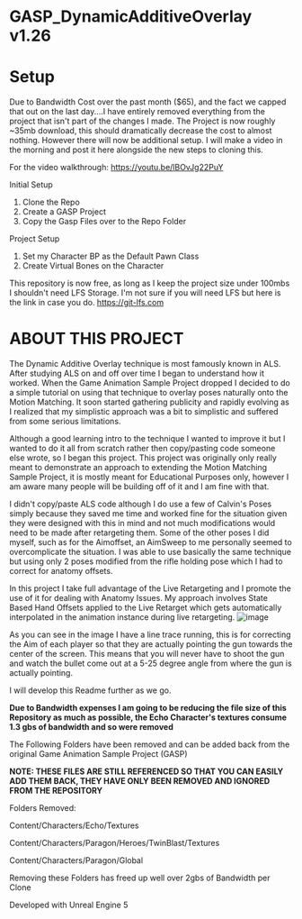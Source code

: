 # GASP_DynamicAdditiveOverlay v1.26

# Setup
Due to Bandwidth Cost over the past month ($65), and the fact we capped that out on the last day....I have entirely removed everything from the project that isn't part of the changes I made. The Project is now roughly ~35mb download, this should dramatically decrease the cost to almost nothing. However there will now be additional setup. I will make a video in the morning and post it here alongside the new steps to cloning this.

For the video walkthrough: https://youtu.be/lBOvJg22PuY

Initial Setup
1. Clone the Repo
2. Create a GASP Project
3. Copy the Gasp Files over to the Repo Folder

Project Setup
1. Set my Character BP as the Default Pawn Class
2. Create Virtual Bones on the Character

This repository is now free, as long as I keep the project size under 100mbs I shouldn't need LFS Storage.
I'm not sure if you will need LFS but here is the link in case you do. https://git-lfs.com

# ABOUT THIS PROJECT

The Dynamic Additive Overlay technique is most famously known in ALS. After studying ALS on and off over time I began to understand how it worked. When the Game Animation Sample Project dropped I decided to do a simple tutorial on using that technique to overlay poses naturally onto the Motion Matching. It soon started gathering publicity and rapidly evolving as I realized that my simplistic approach was a bit to simplistic and suffered from some serious limitations. 

Although a good learning intro to the technique I wanted to improve it but I wanted to do it all from scratch rather then copy/pasting code someone else wrote, so I began this project. This project was originally only really meant to demonstrate an approach to extending the Motion Matching Sample Project, it is mostly meant for Educational Purposes only, however I am aware many people will be building off of it and I am fine with that.

I didn't copy/paste ALS code although I do use a few of Calvin's Poses simply because they saved me time and worked fine for the situation given they were designed with this in mind and not much modifications would need to be made after retargeting them.
Some of the other poses I did myself, such as for the Aimoffset, an AimSweep to me personally seemed to overcomplicate the situation. I was able to use basically the same technique but using only 2 poses modified from the rifle holding pose which I had to correct for anatomy offsets.

In this project I take full advantage of the Live Retargeting and I promote the use of it for dealing with Anatomy Issues. My approach involves State Based Hand Offsets applied to the Live Retarget which gets automatically interpolated in the animation instance during live retargeting.
![image](https://github.com/user-attachments/assets/ec0c6703-5f2c-429f-8082-93d0a6348f9b)

As you can see in the image I have a line trace running, this is for correcting the Aim of each player so that they are actually pointing the gun towards the center of the screen. This means that you will never have to shoot the gun and watch the bullet come out at a 5-25 degree angle from where the gun is actually pointing.

I will develop this Readme further as we go.

**Due to Bandwidth expenses I am going to be reducing the file size of this Repository as much as possible, the Echo Character's textures consume 1.3 gbs of bandwidth and so were removed**

The Following Folders have been removed and can be added back from the original Game Animation Sample Project (GASP)

**NOTE: THESE FILES ARE STILL REFERENCED SO THAT YOU CAN EASILY ADD THEM BACK, THEY HAVE ONLY BEEN REMOVED AND IGNORED FROM THE REPOSITORY**

Folders Removed:

Content/Characters/Echo/Textures

Content/Characters/Paragon/Heroes/TwinBlast/Textures

Content/Characters/Paragon/Global

Removing these Folders has freed up well over 2gbs of Bandwidth per Clone

Developed with Unreal Engine 5
